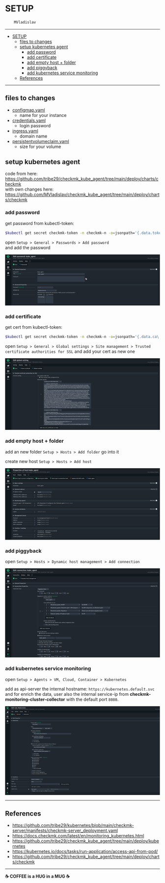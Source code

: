 # SETUP

```sh
    MVladislav
```

---

- [SETUP](#setup)
  - [files to changes](#files-to-changes)
  - [setup kubernetes agent](#setup-kubernetes-agent)
    - [add password](#add-password)
    - [add certificate](#add-certificate)
    - [add empty host + folder](#add-empty-host--folder)
    - [add piggyback](#add-piggyback)
    - [add kubernetes service monitoring](#add-kubernetes-service-monitoring)
  - [References](#references)

---

## files to changes

- [configmap.yaml](configmap.yaml)
  - name for your instance
- [credentials.yaml](credentials.yaml)
  - login password
- [ingress.yaml](ingress.yaml)
  - domain name
- [persistentvolumeclaim.yaml](persistentvolumeclaim.yaml)
  - size for your volume

## setup kubernetes agent

code from here: <https://github.com/tribe29/checkmk_kube_agent/tree/main/deploy/charts/checkmk>\
with own changes here: <https://github.com/MVladislav/checkmk_kube_agent/tree/main/deploy/charts/checkmk>

### add password

get password from kubectl-token:

```sh
$kubectl get secret checkmk-token -n checkmk-n -o=jsonpath='{.data.token}' | base64 --decode
```

open `Setup > General > Passwords > Add password`\
and add the password

![password](__docs/2022-09-01-17-21-51.png)

### add certificate

get cert from kubectl-token:

```sh
$kubectl get secret checkmk-token -n checkmk-n -o=jsonpath='{.data.ca\.crt}' | base64 --decode
```

open `Setup > General > Global settings > Site management > Trusted certificate authorities for SSL`
and add your cert as new one

![certificate](__docs/2022-09-01-17-22-20.png)

### add empty host + folder

add an new folder `Setup > Hosts > Add folder` go into it

create new host `Setup > Hosts > Add host`

![host](__docs/2022-09-01-17-24-45.png)

### add piggyback

open `Setup > Hosts > Dynamic host management > Add connection`

![piggyback](__docs/2022-09-01-17-26-19.png)

### add kubernetes service monitoring

open `Setup > Agents > VM, Cloud, Container > Kubernetes`

add as api-server the internal hostname: `https://kubernetes.default.svc`\
and for enrich the data, user also the internal service-ip from **checkmk-monitoring-cluster-collector**
with the default port `8080`.

![kubernetes](__docs/2022-09-01-20-45-38.png)

---

## References

- <https://github.com/tribe29/kubernetes/blob/main/checkmk-server/manifests/checkmk-server_deployment.yaml>
- <https://docs.checkmk.com/latest/en/monitoring_kubernetes.html>
- <https://github.com/tribe29/checkmk_kube_agent/tree/main/deploy/kubernetes>
- <https://kubernetes.io/docs/tasks/run-application/access-api-from-pod/>
- <https://github.com/tribe29/checkmk_kube_agent/tree/main/deploy/charts/checkmk>

---

**☕ COFFEE is a HUG in a MUG ☕**
